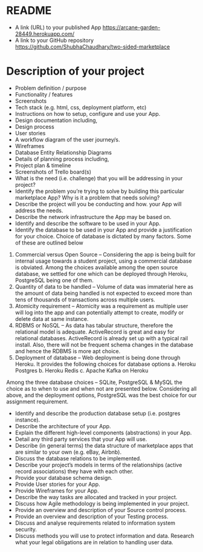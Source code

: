 # README

*  A link (URL) to your published App
https://arcane-garden-28449.herokuapp.com/
* A link to your GitHub repository
https://github.com/ShubhaChaudhary/two-sided-marketplace
# Description of your project
* Problem definition / purpose
* Functionality / features
* Screenshots
* Tech stack (e.g. html, css, deployment platform, etc)
* Instructions on how to setup, configure and use your App.
* Design documentation including,
* Design process
* User stories
* A workflow diagram of the user journey/s.
* Wireframes
* Database Entity Relationship Diagrams
* Details of planning process including,
* Project plan & timeline
* Screenshots of Trello board(s)
* What is the need (i.e. challenge) that you will be addressing in your project?
* Identify the problem you’re trying to solve by building this particular marketplace App? Why is it a problem that needs solving?
* Describe the project will you be conducting and how. your App will address the needs.
* Describe the network infrastructure the App may be based on.
* Identify and describe the software to be used in your App.
* Identify the database to be used in your App and provide a justification for your choice.
Choice of database is dictated by many factors. Some of these are outlined below
1. Commercial versus Open Source – Considering the app is being built for internal usage towards a student project, using a commercial database is obviated. Among the choices available among the open source database, we settled for one which can be deployed through Heroku, PostgreSQL being one of them.
2. Quantity of data to be handled – Volume of data was immaterial here as the amount of data being handled is not expected to exceed more than tens of thousands of transactions across multiple users.
3. Atomicity requirement – Atomicity was a requirement as multiple user will log into the app and can potentially attempt to create, modify or delete data at same instance.
4. RDBMS or NoSQL – As data has tabular structure, therefore the relational model is adequate. ActiveRecord is great and easy for relational databases. ActiveRecord is already set up with a typical rail install. Also, there will not be frequent schema changes in the database and hence the RDBMS is more apt choice.
5. Deployment of database – Web deployment is being done through Heroku. It provides the following choices for database options
a. Heroku Postgres
b. Heroku Redis
c. Apache Kafka on Heroku
 
Among the three database choices – SQLite, PostgreSQL & MySQL the choice as to when to use and when not are presented below.
Considering all above, and the deployment options, PostgreSQL was the best choice for our assignment requirement.


* Identify and describe the production database setup (i.e. postgres instance).
* Describe the architecture of your App.
* Explain the different high-level components (abstractions) in your App.
* Detail any third party services that your App will use.
* Describe (in general terms) the data structure of marketplace apps that are similar to your own (e.g. eBay, Airbnb).
* Discuss the database relations to be implemented.
* Describe your project’s models in terms of the relationships (active record associations) they have with each other.
* Provide your database schema design.
* Provide User stories for your App.
* Provide Wireframes for your App.
* Describe the way tasks are allocated and tracked in your project.
* Discuss how Agile methodology is being implemented in your project.
* Provide an overview and description of your Source control process.
* Provide an overview and description of your Testing process.
* Discuss and analyse requirements related to information system security.
* Discuss methods you will use to protect information and data.
Research what your legal obligations are in relation to handling user data.

